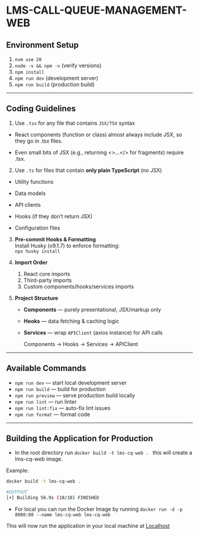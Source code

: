 LMS-CALL-QUEUE-MANAGEMENT-WEB
=============================

Environment Setup
-----------------

1.  `nvm use 20`
2.  `node -v && npm -v` (verify versions)
3.  `npm install`
4.  `npm run dev` (development server)
5.  `npm run build` (production build)

* * *

Coding Guidelines
-----------------


1. Use `.tsx` for any file that contains `JSX/TSX` syntax

- React components (function or class) almost always include JSX, so they go in .tsx files.

- Even small bits of JSX (e.g., returning <>...</> for fragments) require .tsx.


2. Use `.ts` for files that contain **only plain TypeScript** (no JSX)

- Utility functions

- Data models

- API clients

- Hooks (if they don’t return JSX)

- Configuration files


3.  **Pre-commit Hooks & Formatting**  
    Install Husky (v9.1.7) to enforce formatting:  
    `npx husky install`

4.  **Import Order**
    1.  React core imports
    2.  Third-party imports
    3.  Custom components/hooks/services imports

5.  **Project Structure**
    
    *   **Components** — purely presentational, JSX/markup only
    *   **Hooks** — data fetching & caching logic
    *   **Services** — wrap `APIClient` (axios instance) for API calls
    
        Components → Hooks → Services → APIClient
    

* * *

Available Commands
------------------

*   `npm run dev` — start local development server
*   `npm run build` — build for production
*   `npm run preview` — serve production build locally
*   `npm run lint` — run linter
*   `npm run lint:fix` — auto-fix lint issues
*   `npm run format` — format code

* * *

## Building the Application for Production

* In the root directory run `docker build -t lms-cq-web . ` this will create a lms-cq-web image.

Example:
```bash
docker build -t lms-cq-web .                                                                                 

#OUTPOUT
[+] Building 56.9s (18/18) FINISHED                                                                                                                                                             
```

* For local you can run the Docker Image by running  `docker run -d -p 8080:80 --name lms-cq-web lms-cq-web`

This will now run the application in your local machine at [Localhost](http://localhost:8080/ccq)

